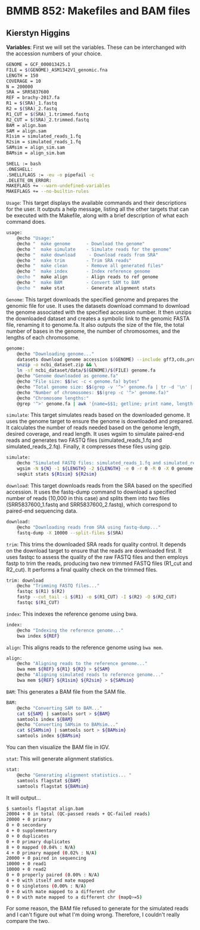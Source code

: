 # BMMB 852: Makefiles and BAM files
## Kierstyn Higgins

**Variables**: First we will set the variables. These can be interchanged with the accession numbers of your choice.
```bash
GENOME = GCF_000013425.1
FILE = $(GENOME)_ASM1342V1_genomic.fna
LENGTH = 150
COVERAGE = 10
N = 200000
SRA = SRR5837600
REF = brachy-2017.fa
R1 = $(SRA)_1.fastq
R2 = $(SRA)_2.fastq
R1_CUT = $(SRA)_1.trimmed.fastq
R2_CUT = $(SRA)_2.trimmed.fastq
BAM = align.bam
SAM = align.sam
R1sim = simulated_reads_1.fq
R2sim = simulated_reads_1.fq
SAMsim = align_sim.sam
BAMsim = align_sim.bam

SHELL := bash
.ONESHELL:
.SHELLFLAGS := -eu -o pipefail -c
.DELETE_ON_ERROR:
MAKEFLAGS += --warn-undefined-variables
MAKEFLAGS += --no-builtin-rules
```
`Usage`: This target displays the available commands and their descriptions for the user. It outputs a help message, listing all the other targets that can be executed with the Makefile, along with a brief description of what each command does.
```bash
usage:
	@echo "Usage:"
	@echo "  make genome      - Download the genome"
	@echo "  make simulate    - Simulate reads for the genome"
	@echo "  make download     - Download reads from SRA"
	@echo "  make trim        - Trim SRA reads"
	@echo "  make clean       - Remove all generated files"
	@echo "  make index       - Index reference genome
	@echo "  make align       - Align reads to ref genome
	@echo "  make BAM         - Convert SAM to BAM
	@echo "  make stat        - Generate alignment stats
```
`Genome`: This target downloads the specified genome and prepares the genomic file for use. It uses the datasets download command to download the genome associated with the specified accession number. It then unzips the downloaded dataset and creates a symbolic link to the genomic FASTA file, renaming it to genome.fa. It also outputs the size of the file, the total number of bases in the genome, the number of chromosomes, and the lengths of each chromosome.
```bash
genome:
	@echo "Downloading genome..."
	datasets download genome accession $(GENOME) --include gff3,cds,protein,rna,genome && \
	unzip -o ncbi_dataset.zip && \
	ln -sf ncbi_dataset/data/$(GENOME)/$(FILE) genome.fa
	@echo "Genome downloaded as genome.fa"
	@echo "File size: $$(wc -c < genome.fa) bytes"
	@echo "Total genome size: $$(grep -v '^>' genome.fa | tr -d '\n' | wc -c) bases"
	@echo "Number of chromosomes: $$(grep -c '^>' genome.fa)"
	@echo "Chromosome lengths:"
	@grep '^>' genome.fa | awk '{name=$$1; getline; print name, length($$0)}' | sed 's/>//g'
```
`simulate`: This target simulates reads based on the downloaded genome. It uses the genome target to ensure the genome is downloaded and prepared. It calculates the number of reads needed based on the genome length, desired coverage, and read length. It uses wgsim to simulate paired-end reads and generates two FASTQ files (simulated_reads_1.fq and simulated_reads_2.fq). Finally, it compresses these files using gzip.
```bash
simulate: 
	@echo "Simulated FASTQ files: simulated_reads_1.fq and simulated_reads_2.fq"
	wgsim -N ${N} -1 ${LENGTH} -2 ${LENGTH} -e 0 -r 0 -R 0 -X 0 genome.fa ${R1sim} ${R2sim}
	seqkit stats ${R1sim} ${R2sim}
```
`download`: This target downloads reads from the SRA based on the specified accession. It uses the fastq-dump command to download a specified number of reads (10,000 in this case) and splits them into two files (SRR5837600_1.fastq and SRR5837600_2.fastq), which correspond to paired-end sequencing data.
```bash
download:
	@echo "Downloading reads from SRA using fastq-dump..."
	fastq-dump -X 10000 --split-files $(SRA)
```
`trim`: This trims the downloaded SRA reads for quality control. It depends on the download target to ensure that the reads are downloaded first. It uses fastqc to assess the quality of the raw FASTQ files and then employs fastp to trim the reads, producing two new trimmed FASTQ files (R1_cut and R2_cut). It performs a final quality check on the trimmed files.
```bash
trim: download
	@echo "Trimming FASTQ files..."
	fastqc $(R1) $(R2)
	fastp --cut_tail -i $(R1) -o $(R1_CUT) -I $(R2) -O $(R2_CUT)
	fastqc $(R1_CUT)
```
`index`: This indexes the reference genome using bwa.
```bash
index:	
	@echo "Indexing the reference genome..."
	bwa index ${REF}
```
`align`: This aligns reads to the reference genome using `bwa mem`.
```bash
align:
	@echo "Aligning reads to the reference genome..."
	bwa mem ${REF} ${R1} ${R2} > ${SAM}
	@echo "Aligning simulated reads to reference genome..."
	bwa mem ${REF} ${R1sim} ${R2sim} > ${SAMsim}
```
`BAM`: This generates a BAM file from the SAM file.
```bash
BAM:
	@echo "Converting SAM to BAM..."
	cat ${SAM} | samtools sort > ${BAM}
	samtools index ${BAM}
	@echo "Converting SAMsim to BAMsim..."
	cat ${SAMsim} | samtools sort > ${BAMsim}
	samtools index ${BAMsim}
```
You can then visualize the BAM file in IGV. 

`stat`: This will generate alignment statistics.
```bash
stat:
	@echo "Generating alignment statistics... "
	samtools flagstat ${BAM}
	samtools flagstat ${BAMsim}
```
It will output...
```bash
$ samtools flagstat align.bam
20004 + 0 in total (QC-passed reads + QC-failed reads)
20000 + 0 primary
0 + 0 secondary
4 + 0 supplementary
0 + 0 duplicates
0 + 0 primary duplicates
8 + 0 mapped (0.04% : N/A)
4 + 0 primary mapped (0.02% : N/A)
20000 + 0 paired in sequencing
10000 + 0 read1
10000 + 0 read2
0 + 0 properly paired (0.00% : N/A)
4 + 0 with itself and mate mapped
0 + 0 singletons (0.00% : N/A)
0 + 0 with mate mapped to a different chr
0 + 0 with mate mapped to a different chr (mapQ>=5)
```
For some reason, the BAM file refused to generate for the simulated reads and I can't figure out what I'm doing wrong. Therefore, I couldn't really compare the two.
